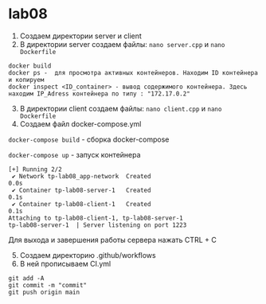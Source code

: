 # lab08
1) Создаем директории server и client
2) В директории server создаем файлы: `nano server.cpp` и `nano Dockerfile`
```
docker build
docker ps -  для просмотра активных контейнеров. Находим ID контейнера и копируем
docker inspect <ID_container> - вывод содержимого контейнера. Здесь находим IP_Adress контейнера по типу : "172.17.0.2"
```
3) В директории client создаем файлы: `nano client.cpp` и `nano Dockerfile`
4) Создаем файл docker-compose.yml

`docker-compose build` - сборка docker-compose

`docker-compose up` - запуск контейнера
```
[+] Running 2/2
 ✔ Network tp-lab08_app-network  Created                                   0.0s 
 ✔ Container tp-lab08-server-1   Created                                   0.1s 
 ✔ Container tp-lab08-client-1   Created                                   0.1s 
Attaching to tp-lab08-client-1, tp-lab08-server-1
tp-lab08-server-1  | Server listening on port 1223
```
Для выхода и завершения работы сервера нажать CTRL + C

5) Создаем директорию .github/workflows
6) В ней прописываем CI.yml
```
git add -A
git commit -m "commit"   
git push origin main
```
